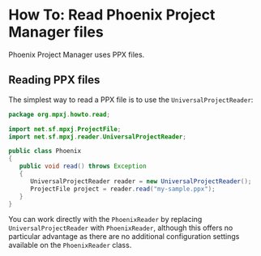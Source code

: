 # How To: Read Phoenix Project Manager files
Phoenix Project Manager uses PPX files.

## Reading PPX files
The simplest way to read a PPX file is to use the `UniversalProjectReader`:

```java
package org.mpxj.howto.read;

import net.sf.mpxj.ProjectFile;
import net.sf.mpxj.reader.UniversalProjectReader;

public class Phoenix
{
   public void read() throws Exception
   {
      UniversalProjectReader reader = new UniversalProjectReader();
      ProjectFile project = reader.read("my-sample.ppx");
   }
}
```

You can work directly with the `PhoenixReader` by replacing
`UniversalProjectReader` with `PhoenixReader`, although this offers no
particular advantage as there are no additional configuration settings available
on the `PhoenixReader` class.
